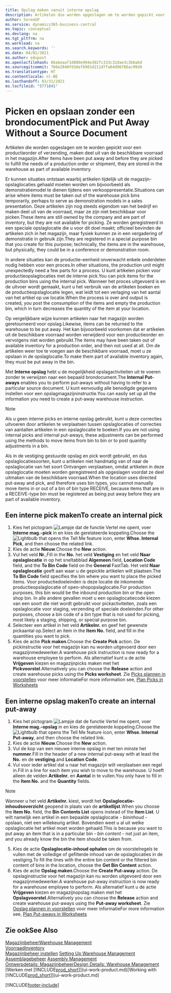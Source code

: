 ```yaml
---
title: Opslag maken vanuit interne opslag
description: Artikelen die worden opgeslagen om te worden gepickt voor een productieorder of verzending, maken deel uit van de beschikbare voorraad in het magazijn.
author: SorenGP
ms.service: dynamics365-business-central
ms.topic: conceptual
ms.devlang: na
ms.tgt_pltfrm: na
ms.workload: na
ms.search.keywords: ''
ms.date: 04/01/2021
ms.author: edupont
ms.openlocfilehash: 66abeaaf1d009e994e302fc333c32dae3c3b6abd
ms.sourcegitcommit: 766e2840fd16efb901d211d7fa64d96766ac99d9
ms.translationtype: HT
ms.contentlocale: nl-BE
ms.lasthandoff: 03/31/2021
ms.locfileid: "5771841"
---
```

# <a name="pick-and-put-away-without-a-source-document"></a><span data-ttu-id="66d4c-103">Picken en opslaan zonder een brondocument</span><span class="sxs-lookup"><span data-stu-id="66d4c-103">Pick and Put Away Without a Source Document</span></span>
<span data-ttu-id="66d4c-104">Artikelen die worden opgeslagen om te worden gepickt voor een productieorder of verzending, maken deel uit van de beschikbare voorraad in het magazijn.</span><span class="sxs-lookup"><span data-stu-id="66d4c-104">After items have been put away and before they are picked to fulfill the needs of a production order or shipment, they are stored in the warehouse as part of available inventory.</span></span>  

<span data-ttu-id="66d4c-105">Er kunnen situaties ontstaan waarbij artikelen tijdelijk uit de magazijn-opslaglocaties gehaald moeten worden om bijvoorbeeld als demonstratiemodel te dienen tijdens een verkooppresentatie.</span><span class="sxs-lookup"><span data-stu-id="66d4c-105">Situations can arise where items must be taken out of the warehouse pick bins temporarily, perhaps to serve as demonstration models in a sales presentation.</span></span> <span data-ttu-id="66d4c-106">Deze artikelen zijn nog steeds eigendom van het bedrijf en maken deel uit van de voorraad, maar ze zijn niet beschikbaar voor picken.</span><span class="sxs-lookup"><span data-stu-id="66d4c-106">These items are still owned by the company and are part of inventory, but they are not available for picking.</span></span> <span data-ttu-id="66d4c-107">Ze worden geregistreerd in een speciale opslaglocatie die u voor dit doel maakt; officieel bevinden de artikelen zich in het magazijn, maar fysiek kunnen ze in een vergadering of demonstratie in gebruik zijn.</span><span class="sxs-lookup"><span data-stu-id="66d4c-107">They are registered in a special purpose bin that you create for this purpose; technically, the items are in the warehouse, but physically, they could be in a conference or demonstration room.</span></span>  

<span data-ttu-id="66d4c-108">In andere situaties kan de productie-eenheid onverwacht enkele onderdelen nodig hebben voor een proces.</span><span class="sxs-lookup"><span data-stu-id="66d4c-108">In other situations, the production unit might unexpectedly need a few parts for a process.</span></span> <span data-ttu-id="66d4c-109">U kunt artikelen picken voor productieopslaglocaties met de interne pick.</span><span class="sxs-lookup"><span data-stu-id="66d4c-109">You can pick items for the production bins using the internal pick.</span></span> <span data-ttu-id="66d4c-110">Wanneer het proces uitgevoerd is en de uitvoer wordt gemaakt, kunt u het verbruik van de artikelen boeken en de productieopslaglocatie legen, wat leidt tot een verlaging van het aantal van het artikel op uw locatie.</span><span class="sxs-lookup"><span data-stu-id="66d4c-110">When the process is over and output is created, you post the consumption of the items and empty the production bin, which in turn decreases the quantity of the item at your location.</span></span>  

<span data-ttu-id="66d4c-111">Op vergelijkbare wijze kunnen artikelen naar het magazijn worden geretourneerd voor opslag.</span><span class="sxs-lookup"><span data-stu-id="66d4c-111">Likewise, items can be returned to the warehouse to be put away.</span></span> <span data-ttu-id="66d4c-112">Het kan bijvoorbeeld voorkomen dat er artikelen uit de beschikbare voorraad worden verwijderd voor een productieorder en vervolgens niet worden gebruikt.</span><span class="sxs-lookup"><span data-stu-id="66d4c-112">The items may have been taken out of available inventory for a production order, and then not used at all.</span></span> <span data-ttu-id="66d4c-113">Om de artikelen weer toe te voegen aan de beschikbare voorraad, moet u ze opslaan in de opslaglocatie.</span><span class="sxs-lookup"><span data-stu-id="66d4c-113">To make them part of available inventory again, they must be put away in the bin.</span></span>  

<span data-ttu-id="66d4c-114">Met **Interne opslag** hebt u de mogelijkheid opslagactiviteiten uit te voeren zonder te verwijzen naar een bepaald brondocument.</span><span class="sxs-lookup"><span data-stu-id="66d4c-114">The **Internal Put-aways** enables you to perform put-aways without having to refer to a particular source document.</span></span> <span data-ttu-id="66d4c-115">U kunt eenvoudig alle benodigde gegevens instellen voor een opslagmagazijninstructie.</span><span class="sxs-lookup"><span data-stu-id="66d4c-115">You can easily set up all the information you need to create a put-away warehouse instruction.</span></span>  

> [!NOTE]  
>  <span data-ttu-id="66d4c-116">Als u geen interne picks en interne opslag gebruikt, kunt u deze correcties uitvoeren door artikelen te verplaatsen tussen opslaglocaties of correcties van aantallen artikelen in een opslaglocatie te boeken.</span><span class="sxs-lookup"><span data-stu-id="66d4c-116">If you are not using internal picks and internal put-aways, these adjustments can be performed using the methods to move items from bin to bin or to post quantity adjustments in a bin.</span></span>  
>   
>  <span data-ttu-id="66d4c-117">Als in de vestiging gestuurde opslag en pick wordt gebruikt, en dus opslaglocatiesoorten, kunt u artikelen niet handmatig van of naar de opslaglocatie van het soort Ontvangen verplaatsen, omdat artikelen in deze opslaglocatie moeten worden geregistreerd als opgeslagen voordat ze deel uitmaken van de beschikbare voorraad.</span><span class="sxs-lookup"><span data-stu-id="66d4c-117">When the location uses directed put-away and pick, and therefore uses bin types, you cannot manually move items in or out of a bin of bin type RECEIVE, because items that are in a RECEIVE-type bin must be registered as being put away before they are part of available inventory.</span></span>  

## <a name="to-create-an-internal-pick"></a><span data-ttu-id="66d4c-118">Een interne pick maken</span><span class="sxs-lookup"><span data-stu-id="66d4c-118">To create an internal pick</span></span>  
1.  <span data-ttu-id="66d4c-119">Kies het pictogram ![Lampje dat de functie Vertel me opent](media/ui-search/search_small.png "Vertel me wat u wilt doen"), voer **Interne mag.-pick** in en kies de gerelateerde koppeling.</span><span class="sxs-lookup"><span data-stu-id="66d4c-119">Choose the ![Lightbulb that opens the Tell Me feature](media/ui-search/search_small.png "Tell me what you want to do") icon, enter **Whse. Internal Pick**, and then choose the related link.</span></span>  
2. <span data-ttu-id="66d4c-120">Kies de actie **Nieuw**.</span><span class="sxs-lookup"><span data-stu-id="66d4c-120">Choose the **New** action.</span></span>
3. <span data-ttu-id="66d4c-121">Vul het veld **Nr.**,</span><span class="sxs-lookup"><span data-stu-id="66d4c-121">Fill in the **No.**</span></span> <span data-ttu-id="66d4c-122">het veld **Vestiging** en het veld **Naar opslaglocatie** in op het sneltabblad **Algemeen**.</span><span class="sxs-lookup"><span data-stu-id="66d4c-122">field, **Location Code** field, and the **To Bin Code** field on the **General** FastTab.</span></span> <span data-ttu-id="66d4c-123">Het veld **Naar opslaglocatie** geeft aan waar u de gepickte artikelen wilt plaatsen.</span><span class="sxs-lookup"><span data-stu-id="66d4c-123">The **To Bin Code** field specifies the bin where you want to place the picked items.</span></span> <span data-ttu-id="66d4c-124">Voor productiedoeleinden is deze locatie de inkomende productieopslaglocatie of open-shopopslaglocatie.</span><span class="sxs-lookup"><span data-stu-id="66d4c-124">For production purposes, this bin would be the inbound production bin or the open shop bin.</span></span> <span data-ttu-id="66d4c-125">In alle andere gevallen moet u een opslaglocatiecode kiezen van een soort die niet wordt gebruikt voor pickactiviteiten, zoals een opslaglocatie voor staging, verzending of speciale doeleinden.</span><span class="sxs-lookup"><span data-stu-id="66d4c-125">For other purposes, choose a bin code of a bin type that is not used for picking, most likely a staging, shipping, or special purpose bin.</span></span>  
4.  <span data-ttu-id="66d4c-126">Selecteer een artikel in het veld **Artikelnr.** en geef het gewenste pickaantal op.</span><span class="sxs-lookup"><span data-stu-id="66d4c-126">Select an item in the **Item No.** field, and fill in the quantities you want to pick.</span></span>  
5. <span data-ttu-id="66d4c-127">Kies de actie **Pick maken**.</span><span class="sxs-lookup"><span data-stu-id="66d4c-127">Choose the **Create Pick** action.</span></span> <span data-ttu-id="66d4c-128">De pickinstructie voor het magazijn kan nu worden uitgevoerd door een magazijnmedewerker.</span><span class="sxs-lookup"><span data-stu-id="66d4c-128">A warehouse pick instruction is now ready for a warehouse employee to perform.</span></span> <span data-ttu-id="66d4c-129">Als alternatief kunt u de actie **Vrijgeven** kiezen en magazijnpicks maken met het **Pickvoorstel**.</span><span class="sxs-lookup"><span data-stu-id="66d4c-129">Alternatively you can choose the **Release** action and create warehouse picks using the **Picks worksheet**.</span></span> <span data-ttu-id="66d4c-130">Zie [Picks plannen in voorstellen](warehouse-how-to-plan-picks-in-worksheets.md) voor meer informatie</span><span class="sxs-lookup"><span data-stu-id="66d4c-130">For more information see,  [Plan Picks in Worksheets](warehouse-how-to-plan-picks-in-worksheets.md)</span></span>

## <a name="to-create-an-internal-put-away"></a><span data-ttu-id="66d4c-131">Een interne opslag maken</span><span class="sxs-lookup"><span data-stu-id="66d4c-131">To create an internal put-away</span></span>  
1.  <span data-ttu-id="66d4c-132">Kies het pictogram ![Lampje dat de functie Vertel me opent](media/ui-search/search_small.png "Vertel me wat u wilt doen"), voer **Interne mag.-opslag** in en kies de gerelateerde koppeling.</span><span class="sxs-lookup"><span data-stu-id="66d4c-132">Choose the ![Lightbulb that opens the Tell Me feature](media/ui-search/search_small.png "Tell me what you want to do") icon, enter **Whse. Internal Put-away**, and then choose the related link.</span></span>  
2. <span data-ttu-id="66d4c-133">Kies de actie **Nieuw**.</span><span class="sxs-lookup"><span data-stu-id="66d4c-133">Choose the **New** action.</span></span>
3. <span data-ttu-id="66d4c-134">Vul de kop van een nieuwe interne opslag in met ten minste het **nummer**.</span><span class="sxs-lookup"><span data-stu-id="66d4c-134">Fill in the header of a new internal put-away with at least the **No.**</span></span> <span data-ttu-id="66d4c-135">en de **vestiging**.</span><span class="sxs-lookup"><span data-stu-id="66d4c-135">and **Location Code**.</span></span>
4. <span data-ttu-id="66d4c-136">Vul voor ieder artikel dat u naar het magazijn wilt verplaatsen een regel in.</span><span class="sxs-lookup"><span data-stu-id="66d4c-136">Fill in a line for each item you wish to move to the warehouse.</span></span> <span data-ttu-id="66d4c-137">U hoeft alleen de velden **Artikelnr.** en **Aantal** in te vullen.</span><span class="sxs-lookup"><span data-stu-id="66d4c-137">You only have to fill in the **Item No.** and the **Quantity** fields.</span></span>

  > [!NOTE]  
  > <span data-ttu-id="66d4c-138">Wanneer u het veld **Artikelnr.** kiest, wordt het **Opslaglocatie-inhoudsoverzicht** geopend in plaats van de **artikellijst**.</span><span class="sxs-lookup"><span data-stu-id="66d4c-138">When you choose the **Item No.** field, the **Bin Contents List** opens instead of the **Item List**.</span></span> <span data-ttu-id="66d4c-139">U wilt namelijk een artikel in een bepaalde opslaglocatie - *bininhoud* - opslaan, niet een willekeurig artikel. Bovendien weet u al uit welke opslaglocatie het artikel moet worden gehaald.</span><span class="sxs-lookup"><span data-stu-id="66d4c-139">This is because you want to put away an item that is in a particular bin - *bin content* - not just an item, and you already know the bin the item should be taken from.</span></span>  <!--If you filled in **From Bin Code** in the header, the bin content will be filtered by value defined in the **From Bin Code**.-->
5. <span data-ttu-id="66d4c-140">Kies de actie **Opslaglocatie-inhoud ophalen** om de voorstelregels te vullen met de volledige of gefilterde inhoud van de opslaglocaties in de vestiging.</span><span class="sxs-lookup"><span data-stu-id="66d4c-140">To fill the lines with the entire bin content or the filtered bin content of bins in the location, choose the **Get Bin Content** action.</span></span>  
6. <span data-ttu-id="66d4c-141">Kies de actie **Opslag maken**.</span><span class="sxs-lookup"><span data-stu-id="66d4c-141">Choose the **Create Put-away** action.</span></span> <span data-ttu-id="66d4c-142">De opslaginstructie voor het magazijn kan nu worden uitgevoerd door een magazijnmedewerker.</span><span class="sxs-lookup"><span data-stu-id="66d4c-142">A warehouse put-away instruction is now ready for a warehouse employee to perform.</span></span> <span data-ttu-id="66d4c-143">Als alternatief kunt u de actie **Vrijgeven** kiezen en magazijnopslag maken met het **Opslagvoorstel**.</span><span class="sxs-lookup"><span data-stu-id="66d4c-143">Alternatively you can choose the **Release** action and create warehouse put-aways using the **Put-away worksheet**.</span></span> <span data-ttu-id="66d4c-144">Zie [Opslag plannen in voorstellen](warehouse-how-to-plan-put-aways-in-worksheets.md) voor meer informatie</span><span class="sxs-lookup"><span data-stu-id="66d4c-144">For more information see,  [Plan Put-aways in Worksheets](warehouse-how-to-plan-put-aways-in-worksheets.md)</span></span>

## <a name="see-also"></a><span data-ttu-id="66d4c-145">Zie ook</span><span class="sxs-lookup"><span data-stu-id="66d4c-145">See Also</span></span>  
[<span data-ttu-id="66d4c-146">Magazijnbeheer</span><span class="sxs-lookup"><span data-stu-id="66d4c-146">Warehouse Management</span></span>](warehouse-manage-warehouse.md)  
[<span data-ttu-id="66d4c-147">Voorraad</span><span class="sxs-lookup"><span data-stu-id="66d4c-147">Inventory</span></span>](inventory-manage-inventory.md)  
<span data-ttu-id="66d4c-148">[Magazijnbeheer instellen](warehouse-setup-warehouse.md)   </span><span class="sxs-lookup"><span data-stu-id="66d4c-148">[Setting Up Warehouse Management](warehouse-setup-warehouse.md)   </span></span>  
<span data-ttu-id="66d4c-149">[Assemblagebeheer](assembly-assemble-items.md)  </span><span class="sxs-lookup"><span data-stu-id="66d4c-149">[Assembly Management](assembly-assemble-items.md)  </span></span>  
[<span data-ttu-id="66d4c-150">Ontwerpdetails: Magazijnbeheer</span><span class="sxs-lookup"><span data-stu-id="66d4c-150">Design Details: Warehouse Management</span></span>](design-details-warehouse-management.md)  
<span data-ttu-id="66d4c-151">[Werken met [!INCLUDE[prod_short](includes/prod_short.md)]](ui-work-product.md)</span><span class="sxs-lookup"><span data-stu-id="66d4c-151">[Working with [!INCLUDE[prod_short](includes/prod_short.md)]](ui-work-product.md)</span></span>


[!INCLUDE[footer-include](includes/footer-banner.md)]
